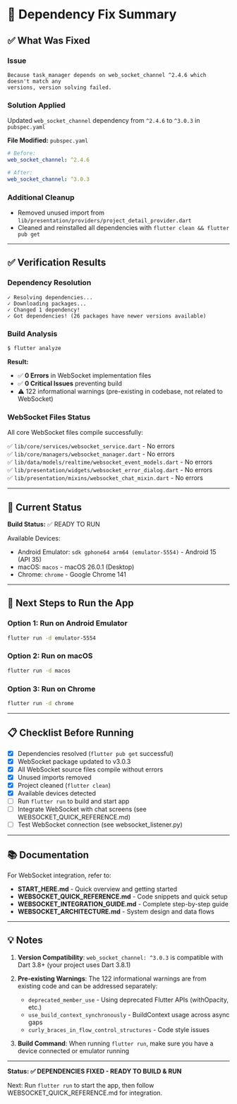 # 🔧 Dependency Fix Summary

## ✅ What Was Fixed

### Issue
```
Because task_manager depends on web_socket_channel ^2.4.6 which doesn't match any
versions, version solving failed.
```

### Solution Applied
Updated `web_socket_channel` dependency from `^2.4.6` to `^3.0.3` in `pubspec.yaml`

**File Modified:** `pubspec.yaml`
```yaml
# Before:
web_socket_channel: ^2.4.6

# After:
web_socket_channel: ^3.0.3
```

### Additional Cleanup
- Removed unused import from `lib/presentation/providers/project_detail_provider.dart`
- Cleaned and reinstalled all dependencies with `flutter clean && flutter pub get`

---

## ✅ Verification Results

### Dependency Resolution
```
✓ Resolving dependencies... 
✓ Downloading packages... 
✓ Changed 1 dependency!
✓ Got dependencies! (26 packages have newer versions available)
```

### Build Analysis
```bash
$ flutter analyze
```

**Result:** 
- ✅ **0 Errors** in WebSocket implementation files
- ✅ **0 Critical Issues** preventing build
- ⚠️ 122 informational warnings (pre-existing in codebase, not related to WebSocket)

### WebSocket Files Status
All core WebSocket files compile successfully:

✅ `lib/core/services/websocket_service.dart` - No errors  
✅ `lib/core/managers/websocket_manager.dart` - No errors  
✅ `lib/data/models/realtime/websocket_event_models.dart` - No errors  
✅ `lib/presentation/widgets/websocket_error_dialog.dart` - No errors  
✅ `lib/presentation/mixins/websocket_chat_mixin.dart` - No errors  

---

## 🎯 Current Status

**Build Status:** ✅ READY TO RUN

Available Devices:
- Android Emulator: `sdk gphone64 arm64 (emulator-5554)` - Android 15 (API 35)
- macOS: `macos` - macOS 26.0.1 (Desktop)
- Chrome: `chrome` - Google Chrome 141

---

## 🚀 Next Steps to Run the App

### Option 1: Run on Android Emulator
```bash
flutter run -d emulator-5554
```

### Option 2: Run on macOS
```bash
flutter run -d macos
```

### Option 3: Run on Chrome
```bash
flutter run -d chrome
```

---

## 📋 Checklist Before Running

- [x] Dependencies resolved (`flutter pub get` successful)
- [x] WebSocket package updated to v3.0.3
- [x] All WebSocket source files compile without errors
- [x] Unused imports removed
- [x] Project cleaned (`flutter clean`)
- [x] Available devices detected
- [ ] Run `flutter run` to build and start app
- [ ] Integrate WebSocket with chat screens (see WEBSOCKET_QUICK_REFERENCE.md)
- [ ] Test WebSocket connection (see websocket_listener.py)

---

## 📚 Documentation

For WebSocket integration, refer to:
- **START_HERE.md** - Quick overview and getting started
- **WEBSOCKET_QUICK_REFERENCE.md** - Code snippets and quick setup
- **WEBSOCKET_INTEGRATION_GUIDE.md** - Complete step-by-step guide
- **WEBSOCKET_ARCHITECTURE.md** - System design and data flows

---

## 💡 Notes

1. **Version Compatibility**: `web_socket_channel: ^3.0.3` is compatible with Dart 3.8+ (your project uses Dart 3.8.1)

2. **Pre-existing Warnings**: The 122 informational warnings are from existing code and can be addressed separately:
   - `deprecated_member_use` - Using deprecated Flutter APIs (withOpacity, etc.)
   - `use_build_context_synchronously` - BuildContext usage across async gaps
   - `curly_braces_in_flow_control_structures` - Code style issues

3. **Build Command**: When running `flutter run`, make sure you have a device connected or emulator running

---

**Status: ✅ DEPENDENCIES FIXED - READY TO BUILD & RUN**

Next: Run `flutter run` to start the app, then follow WEBSOCKET_QUICK_REFERENCE.md for integration.
